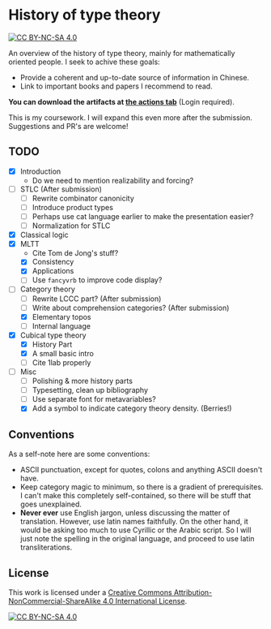 # History of type theory

[![CC BY-NC-SA 4.0][cc-by-nc-sa-shield]][cc-by-nc-sa]

An overview of the history of type theory, mainly for mathematically oriented people. I seek to achive these goals:
- Provide a coherent and up-to-date source of information in Chinese.
- Link to important books and papers I recommend to read.

**You can download the artifacts at [the actions tab](https://github.com/Trebor-Huang/history/actions)** (Login required).

This is my coursework. I will expand this even more after the submission. Suggestions and PR's are welcome!

## TODO

- [X] Introduction
  - Do we need to mention realizability and forcing?
- [ ] STLC (After submission)
  - [ ] Rewrite combinator canonicity
  - [ ] Introduce product types
  - [ ] Perhaps use cat language earlier to make the presentation easier?
  - [ ] Normalization for STLC
- [X] Classical logic
- [X] MLTT
  - Cite Tom de Jong's stuff?
  - [X] Consistency
  - [X] Applications
  - [ ] Use `fancyvrb` to improve code display?
- [ ] Category theory
  - [ ] Rewrite LCCC part? (After submission)
  - [ ] Write about comprehension categories? (After submission)
  - [X] Elementary topos
  - [ ] Internal language
- [X] Cubical type theory
  - [X] History Part
  - [X] A small basic intro
  - [ ] Cite 1lab properly
- [ ] Misc
  - [ ] Polishing & more history parts
  - [ ] Typesetting, clean up bibliography
  - [ ] Use separate font for metavariables?
  - [X] Add a symbol to indicate category theory density. (Berries!)

## Conventions

As a self-note here are some conventions:
- ASCII punctuation, except for quotes, colons and anything ASCII doesn't have.
- Keep category magic to minimum, so there is a gradient of prerequisites. I can't make this completely self-contained, so there will be stuff that goes unexplained.
- **Never ever** use English jargon, unless discussing the matter of translation. However, use latin names faithfully. On the other hand, it would be asking too much to use Cyrillic or the Arabic script. So I will just note the spelling in the original language, and proceed to use latin transliterations.

## License

This work is licensed under a
[Creative Commons Attribution-NonCommercial-ShareAlike 4.0 International License][cc-by-nc-sa].

[![CC BY-NC-SA 4.0][cc-by-nc-sa-image]][cc-by-nc-sa]

[cc-by-nc-sa]: http://creativecommons.org/licenses/by-nc-sa/4.0/
[cc-by-nc-sa-image]: https://licensebuttons.net/l/by-nc-sa/4.0/88x31.png
[cc-by-nc-sa-shield]: https://img.shields.io/badge/License-CC%20BY--NC--SA%204.0-lightgrey.svg
